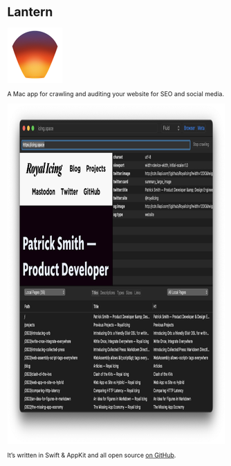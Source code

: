 ---
---
# Lantern

<img src="lantern-logo-256.png" width="128" height="128" alt="Lantern’s icon">

A Mac app for crawling and auditing your website for SEO and social media.

<img src="lantern-screenshot.png" width="980" height="788" alt="A screenshot of Lantern crawling this website.">

It’s written in Swift & AppKit and all open source [on GitHub](https://github.com/RoyalIcing/Lantern).
